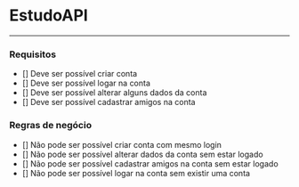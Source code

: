 # EstudoAPI

---

### Requisitos
- [] Deve ser possível criar conta
- [] Deve ser possível logar na conta
- [] Deve ser possível alterar alguns dados da conta
- [] Deve ser possível cadastrar amigos na conta


### Regras de negócio
- [] Não pode ser possível criar conta com mesmo login
- [] Não pode ser possível alterar dados da conta sem estar logado
- [] Não pode ser possível cadastrar amigos na conta sem estar logado
- [] Não pode ser possível logar na conta sem existir uma conta
